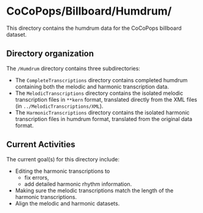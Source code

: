 # CoCoPops/Billboard/Humdrum/

This directory contains the humdrum data for the CoCoPops billboard dataset.


## Directory organization

The `/Humdrum` directory contains three subdirectories:

+ The `CompleteTranscriptions` directory contains completed humdrum containing both the melodic and harmonic transcription data.
+ The `MelodicTranscriptions` directory contains the isolated melodic transcription files in `**kern` format, translated directly from the XML files (in `../MelodicTranscriptions/XML`).
+ The `HarmonicTranscriptions` directory contains the isolated harmonic transcription files in humdrum format, translated from the original data format.

## Current Activities

The current goal(s) for this directory include:

+ Editing the harmonic transcriptions to 
     + fix errors,
     + add detailed harmonic rhythm information.
+ Making sure the melodic transcriptions match the length of the harmonic transcriptions.
+ Align the melodic and harmonic datasets.

